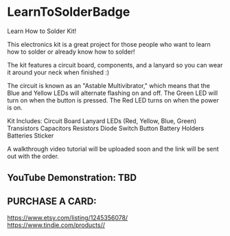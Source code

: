 # LearnToSolderBadge

Learn How to Solder Kit!  

This electronics kit is a great project for those people who want to learn how to solder or already know how to solder!  

The kit features a circuit board, components, and a lanyard so you can wear it around your neck when finished :)  

The circuit is known as an "Astable Multivibrator," which means that the Blue and Yellow LEDs will alternate flashing on and off.  The Green LED will turn on when the button is pressed.  The Red LED turns on when the power is on.  

Kit Includes: 
Circuit Board 
Lanyard 
LEDs (Red, Yellow, Blue, Green) 
Transistors 
Capacitors 
Resistors 
Diode 
Switch 
Button 
Battery Holders 
Batteries 
Sticker 

A walkthrough video tutorial will be uploaded soon and the link will be sent out with the order.  


## YouTube Demonstration: TBD

## PURCHASE A CARD:
https://www.etsy.com/listing/1245356078/  
https://www.tindie.com/products//
